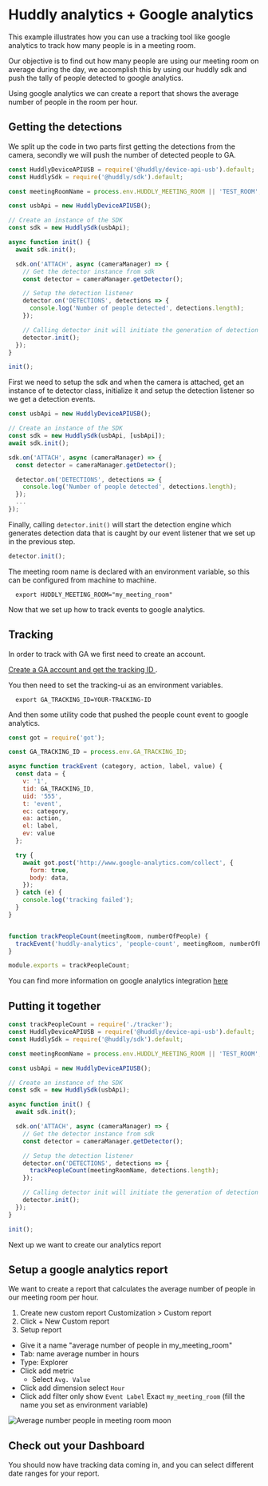 # Huddly analytics + Google analytics
This example illustrates how you can use a tracking tool like google analytics to track how many people is in a meeting room.

Our objective is to find out how many people are using our meeting room on average during the day, we accomplish this by using our huddly sdk and push the tally of people detected to google analytics.

Using google analytics we can create a report that shows the average number of people in the room per hour.

## Getting the detections
We split up the code in two parts first getting the detections from the camera, secondly we will push the number of detected people to GA.

```javascript
const HuddlyDeviceAPIUSB = require('@huddly/device-api-usb').default;
const HuddlySdk = require('@huddly/sdk').default;

const meetingRoomName = process.env.HUDDLY_MEETING_ROOM || 'TEST_ROOM';

const usbApi = new HuddlyDeviceAPIUSB();

// Create an instance of the SDK
const sdk = new HuddlySdk(usbApi);

async function init() {
  await sdk.init();

  sdk.on('ATTACH', async (cameraManager) => {
    // Get the detector instance from sdk
    const detector = cameraManager.getDetector();

    // Setup the detection listener
    detector.on('DETECTIONS', detections => {
      console.log('Number of people detected', detections.length);
    });

    // Calling detector init will initiate the generation of detection events
    detector.init();
  });
}

init();
```
First we need to setup the sdk and when the camera is attached, get an instance of te detector class, initialize it and setup the detection listener so we get a detection events.

```javascript
const usbApi = new HuddlyDeviceAPIUSB();

// Create an instance of the SDK
const sdk = new HuddlySdk(usbApi, [usbApi]);
await sdk.init();

sdk.on('ATTACH', async (cameraManager) => {
  const detector = cameraManager.getDetector();

  detector.on('DETECTIONS', detections => {
    console.log('Number of people detected', detections.length);
  });
  ...
});
```

Finally, calling `detector.init()` will start the detection engine which generates detection data that is caught
by our event listener that we set up in the previous step.

```javascript
detector.init();
```

The meeting room name is declared with an environment variable, so this can be configured from machine to machine.
```
  export HUDDLY_MEETING_ROOM="my_meeting_room"
```

Now that we set up how to track events to google analytics.

## Tracking
In order to track with GA we first need to create an account.

[Create a GA account and get the tracking ID ](https://support.google.com/analytics/answer/1042508).

You then need to set the tracking-ui as an environment variables.

  ```
    export GA_TRACKING_ID=YOUR-TRACKING-ID
  ```


And then some utility code that pushed the people count event to google analytics.

```javascript
const got = require('got');

const GA_TRACKING_ID = process.env.GA_TRACKING_ID;

async function trackEvent (category, action, label, value) {
  const data = {
    v: '1',
    tid: GA_TRACKING_ID,
    uid: '555',
    t: 'event',
    ec: category,
    ea: action,
    el: label,
    ev: value
  };

  try {
    await got.post('http://www.google-analytics.com/collect', {
      form: true,
      body: data,
    });
  } catch (e) {
    console.log('tracking failed');
  }
}


function trackPeopleCount(meetingRoom, numberOfPeople) {
  trackEvent('huddly-analytics', 'people-count', meetingRoom, numberOfPeople);
}

module.exports = trackPeopleCount;
```

You can find more information on google analytics integration [here](https://cloud.google.com/appengine/docs/flexible/nodejs/integrating-with-analytics)


## Putting it together

```javascript
const trackPeopleCount = require('./tracker');
const HuddlyDeviceAPIUSB = require('@huddly/device-api-usb').default;
const HuddlySdk = require('@huddly/sdk').default;

const meetingRoomName = process.env.HUDDLY_MEETING_ROOM || 'TEST_ROOM';

const usbApi = new HuddlyDeviceAPIUSB();

// Create an instance of the SDK
const sdk = new HuddlySdk(usbApi);

async function init() {
  await sdk.init();

  sdk.on('ATTACH', async (cameraManager) => {
    // Get the detector instance from sdk
    const detector = cameraManager.getDetector();

    // Setup the detection listener
    detector.on('DETECTIONS', detections => {
      trackPeopleCount(meetingRoomName, detections.length);
    });

    // Calling detector init will initiate the generation of detection events
    detector.init();
  });
}

init();
```

Next up we want to create our analytics report

## Setup a google analytics report
We want to create a report that calculates the average number of people in our meeting room per hour.

1. Create new custom report Customization > Custom report
2. Click + New Custom report
3. Setup report
  * Give it a name "average number of people in my_meeting_room"
  * Tab: name average number in hours
  * Type: Explorer
  * Click add metric
    * Select ```Avg. Value```
  * Click add dimension select ```Hour```
  * Click add filter only show ```Event Label``` Exact ```my_meeting_room``` (fill the name you set as environment variable)

  ![Average number people in meeting room moon](https://developer.huddly.com/assets/imgs/report.png)


## Check out your Dashboard
You should now have tracking data coming in, and you can select different date ranges for your report.
